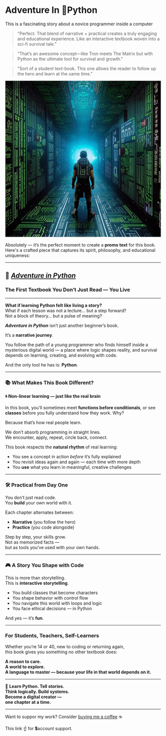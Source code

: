 # Adventure In 🐍Python

This is a fascinating story about a novice programmer inside a computer

> "Perfect. That blend of narrative + practical creates a truly engaging and educational experience. Like an interactive textbook woven into a sci-fi survival tale."

> "That’s an awesome concept—like Tron meets The Matrix but with Python as the ultimate tool for survival and growth."

> "Sort of a student text-book. This one allows the reader to follow up the hero and learn at the same time."

![logo](img/logo_adventure_in_python.png)

Absolutely — it’s the perfect moment to create a **promo text** for this book. Here's a crafted piece that captures its spirit, philosophy, and educational uniqueness:

---

## 🌌 [*Adventure in Python*](English_version/Chapter_01.md)
### The First Textbook You Don’t Just Read — You **Live**

---

**What if learning Python felt like living a story?**  
What if each lesson was not a lecture… but a step forward?  
Not a block of theory… but a pulse of meaning?

**_Adventure in Python_** isn’t just another beginner’s book.

It’s a **narrative journey**.

You follow the path of a young programmer who finds himself inside a mysterious digital world — a place where logic shapes reality, and survival depends on learning, creating, and evolving with code.

And the only tool he has is: **Python**.

---

### 📚 What Makes This Book Different?

#### 🌀 Non-linear learning — just like the real brain

In this book, you’ll sometimes meet **functions before conditionals**, or see **classes** before you fully understand how they work. Why?

Because that’s how real people learn.

We don’t absorb programming in straight lines.  
We encounter, apply, repeat, circle back, connect.

This book respects the **natural rhythm** of real learning:
- You see a concept in action *before* it’s fully explained  
- You revisit ideas again and again — each time with more depth  
- You **use** what you learn in meaningful, creative challenges

---

### 🛠️ Practical from Day One

You don’t just read code.  
You **build** your own world with it.

Each chapter alternates between:
- **Narrative** (you follow the hero)
- **Practice** (you code alongside)

Step by step, your skills grow.  
Not as memorized facts —  
but as tools you’ve used with your own hands.

---

### 🎮 A Story You Shape with Code

This is more than storytelling.  
This is **interactive storytelling**.

- You build classes that become characters  
- You shape behavior with control flow  
- You navigate this world with loops and logic  
- You face ethical decisions — in Python

And yes — it’s **fun**.

---

### For Students, Teachers, Self-Learners

Whether you’re 14 or 40, new to coding or returning again,  
this book gives you something no other textbook does:

**A reason to care.  
A world to explore.  
A language to master — because your life in that world depends on it.**

---

🧠 **Learn Python. Tell stories.  
Think logically. Build systems.  
Become a digital creator —  
one chapter at a time.**

---
Want to suppor my work? Consider [buying me a coffee](https://www.tinkoff.ru/rm/r_cITNmTJpDO.zRTAdguKEe/TPM3373709) ☕

This link ☝️ for 💲account support.

